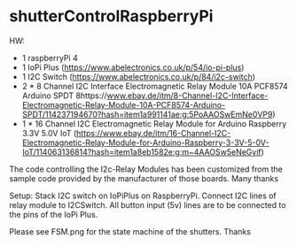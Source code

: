 # shutterControlRaspberryPi
HW: 
- 1 raspberryPi 4
- 1 IoPi Plus (https://www.abelectronics.co.uk/p/54/io-pi-plus)
- 1 I2C Switch (https://www.abelectronics.co.uk/p/84/i2c-switch)
- 2 * 8 Channel I2C Interface Electromagnetic Relay Module 10A PCF8574 Arduino SPDT 8https://www.ebay.de/itm/8-Channel-I2C-Interface-Electromagnetic-Relay-Module-10A-PCF8574-Arduino-SPDT/114237194670?hash=item1a991141ae:g:5PoAAOSwEmNe0VP9)
- 1 * 16 Channel I2C Electromagnetic Relay Module for Arduino Raspberry 3.3V 5.0V IoT (https://www.ebay.de/itm/16-Channel-I2C-Electromagnetic-Relay-Module-for-Arduino-Raspberry-3-3V-5-0V-IoT/114063136814?hash=item1a8eb1582e:g:m~4AAOSw5eNeGyif)

The code controlling the I2c-Relay Modules has been customized from the sample code provided by the manufacturer of those boards. Many thanks

Setup:
Stack I2C switch on IoPiPlus on RaspberryPi.
Connect I2C lines of relay module to I2CSwitch.
All button input (5v) lines are to be connected to the pins of the IoPi Plus.

Please see FSM.png for the state machine of the shutters.
Thanks